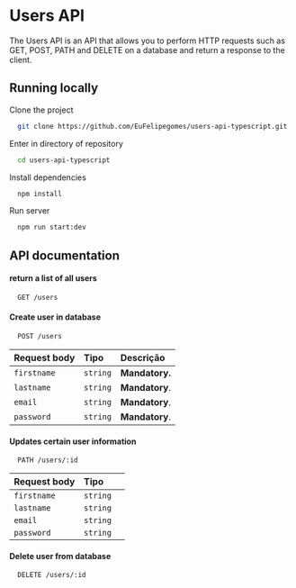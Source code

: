 
# Users API

The Users API is an API that allows you to perform HTTP requests such as GET, POST, PATH and DELETE on a database and return a response to the client.


## Running locally

Clone the project 

```bash
  git clone https://github.com/EuFelipegomes/users-api-typescript.git
```

Enter in directory of repository

```bash
  cd users-api-typescript
```

Install dependencies

```bash
  npm install
```


Run server

```bash
  npm run start:dev
```


## API documentation

#### return a list of all users

```http
  GET /users
```



#### Create user in database

```http
  POST /users
```

| Request body | Tipo       | Descrição                                   |
| :---------- | :--------- | :------------------------------------------ |
| `firstname`      | `string` | **Mandatory.** |
| `lastname`      | `string` | **Mandatory**.|
| `email`      | `string` | **Mandatory**.  |
| `password`      | `string` | **Mandatory**.|

#### Updates certain user information

```http
  PATH /users/:id
```

| Request body | Tipo       |                                  |
| :---------- | :--------- |:----------------------------------
| `firstname`      | `string` |
| `lastname`      | `string` |
| `email`      | `string` | 
| `password`      | `string` | 

#### Delete user from database

```http
  DELETE /users/:id
```



